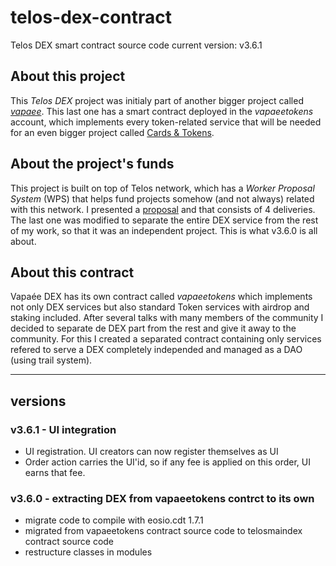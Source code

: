 # telos-dex-contract
Telos DEX smart contract source code
current version: v3.6.1

## About this project  
This *Telos DEX* project was initialy part of another bigger project called *[vapaee](https://github.com/vapaee/vapaee.io-source)*. This last one has a smart contract deployed in the *vapaeetokens* account, which implements every token-related service that will be needed for an even bigger project called [Cards & Tokens](https://cardsandtokens.com).

## About the project's funds
This project is built on top of Telos network, which has a *Worker Proposal System* (WPS) that helps fund projects somehow (and not always) related with this network. I presented a [proposal](https://vapaee.io/exchange/wp) and that consists of 4 deliveries. The last one was modified to separate the entire DEX service from the rest of my work, so that it was an independent project. This is what v3.6.0 is all about.

## About this contract  
Vapaée DEX has its own contract called *vapaeetokens* which implements not only DEX services but also standard Token services with airdrop and staking included. After several talks with many members of the community I decided to separate de DEX part from the rest and give it away to the community. For this I created a separated contract containing only services refered to serve a DEX completely independed and managed as a DAO (using trail system).

----------------------

## versions

### v3.6.1 - UI integration
- UI registration. UI creators can now register themselves as UI
- Order action carries the UI'id, so if any fee is applied on this order, UI earns that fee.

### v3.6.0 - extracting DEX from vapaeetokens contrct to its own
- migrate code to compile with eosio.cdt 1.7.1
- migrated from vapaeetokens contract source code to telosmaindex contract source code
- restructure classes in modules
